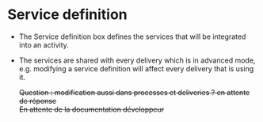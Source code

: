 <!--
author:
    - 'Jérôme Bogaerts'
created_at: '2012-03-29 16:07:22'
updated_at: '2013-03-13 14:29:49'
tags:
    - 'Process Authoring'
-->

Service definition
==================

-   The Service definition box defines the services that will be integrated into an activity.
-   The services are shared with every delivery which is in advanced mode, e.g. modifying a service definition will affect every delivery that is using it.<br/>

    ~~Question : modification aussi dans processes et deliveries ? en attente de réponse~~\
    ~~En attente de la documentation développeur~~


